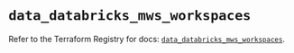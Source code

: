 # `data_databricks_mws_workspaces`

Refer to the Terraform Registry for docs: [`data_databricks_mws_workspaces`](https://registry.terraform.io/providers/databricks/databricks/1.49.1/docs/data-sources/mws_workspaces).
